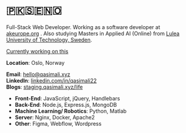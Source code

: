 # 🇵🇰🇸🇪🇳🇴

Full-Stack Web Developer. Working as a software developer at [akeurope.org](https://akeurope.org) . Also studying Masters in Applied AI (Online) from [Lulea University of Technology, Sweden](https://www.ltu.se/en). 

[Currently working on this](https://github.com/qasim2020/akeurope-db/issues/3)

**Location**: Oslo, Norway

**Email**: [hello@qasimali.xyz](mailto:hello@qasimali.xyz)  
**LinkedIn**: [linkedin.com/in/qasimali22](https://linkedin.com/in/qasimali22)  
**Blogs**: [staging.qasimali.xyz/life](https://staging.qasimali.xyz/life/gen/page/blogs/n)

- **Front-End**: JavaScript, jQuery, Handlebars
- **Back-End**: Node.js, Express.js, MongoDB
- **Machine Learning/ Robotics**: Python, Matlab
- **Server**: Nginx, Docker, Apache2
- **Other**: Figma, Webflow, Wordpress
